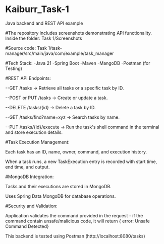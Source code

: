 # Kaiburr_Task-1
Java backend and REST API example

#The repository includes screenshots demonstrating API functionality.
Inside the folder: Task 1/Screenshots

#Source code: Task 1/task-manager/src/main/java/com/example/task_manager

#Tech Stack:
  -Java 21
  -Spring Boot
  -Maven
  -MangoDB
  -Postman (for Testing)

#REST API Endpoints:

--GET /tasks → Retrieve all tasks or a specific task by ID.

--POST or PUT /tasks → Create or update a task.

--DELETE /tasks/{id} → Delete a task by ID.

--GET /tasks/find?name=xyz → Search tasks by name.

--PUT /tasks/{id}/execute → Run the task's shell command in the terminal and store execution details.

#Task Execution Management:

Each task has an ID, name, owner, command, and execution history.

When a task runs, a new TaskExecution entry is recorded with start time, end time, and output.

#MongoDB Integration:

Tasks and their executions are stored in MongoDB.

Uses Spring Data MongoDB for database operations.

#Security and Validation:

Application validates the command provided in the request - if the command contain unsafe/malicious code, it will return { error: Unsafe Command Detected}

This backend is tested using Postman  (http://localhost:8080/tasks)

